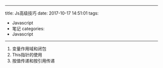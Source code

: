 
---
title: Js高级技巧
date: 2017-10-17 14:51:01
tags:
- Javascript
- 笔记
categories: 
- Javascript
---


  1. 变量作用域和闭包
  2. This指针的使用
  3. 按值传递和按引用传递
